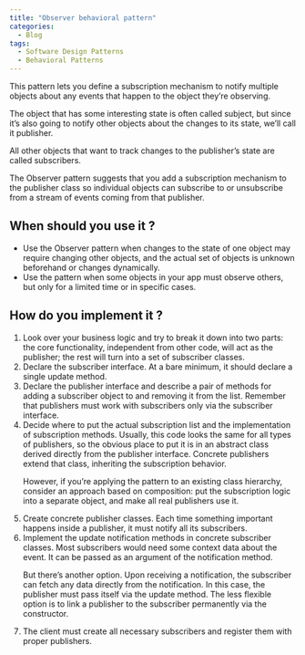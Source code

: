 ```yaml
---
title: "Observer behavioral pattern"
categories:
  - Blog
tags:
  - Software Design Patterns
  - Behavioral Patterns
---
```


This pattern lets you define a subscription mechanism to notify multiple objects about any events that happen to the object they’re observing.


The object that has some interesting state is often called subject, but since it’s also going to notify other objects about the changes to its state, we’ll call it publisher. 

All other objects that want to track changes to the publisher’s state are called subscribers.

The Observer pattern suggests that you add a subscription mechanism to the publisher class so individual objects can subscribe to or unsubscribe from a stream of events coming from that publisher.

<h2>When should you use it ? </h2>

<ul>

<li>Use the Observer pattern when changes to the state of one object may require changing other objects, and the actual set of objects is unknown beforehand or changes dynamically.</li>

<li>Use the pattern when some objects in your app must observe others, but only for a limited time or in specific cases.</li>

</ul>

<h2> How do you implement it ? </h2>
<ol>
<li>Look over your business logic and try to break it down into two parts: the core functionality, independent from other code, will act as the publisher; the rest will turn into a set of subscriber classes.</li>

<li>Declare the subscriber interface. At a bare minimum, it should declare a single update method.</li>

<li>Declare the publisher interface and describe a pair of methods for adding a subscriber object to and removing it from the list. Remember that publishers must work with subscribers only via the subscriber interface.</li>

<li>Decide where to put the actual subscription list and the implementation of subscription methods. Usually, this code looks the same for all types of publishers, so the obvious place to put it is in an abstract class derived directly from the publisher interface. Concrete publishers extend that class, inheriting the subscription behavior.

However, if you’re applying the pattern to an existing class hierarchy, consider an approach based on composition: put the subscription logic into a separate object, and make all real publishers use it.</li>

<li>Create concrete publisher classes. Each time something important happens inside a publisher, it must notify all its subscribers.</li>

<li>Implement the update notification methods in concrete subscriber classes. Most subscribers would need some context data about the event. It can be passed as an argument of the notification method.

But there’s another option. Upon receiving a notification, the subscriber can fetch any data directly from the notification. In this case, the publisher must pass itself via the update method. The less flexible option is to link a publisher to the subscriber permanently via the constructor.</li>

<li>The client must create all necessary subscribers and register them with proper publishers.</li>


</ol>
